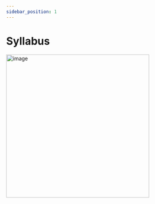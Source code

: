 ```yaml
---
sidebar_position: 1
---
```


# Syllabus

<img width="385" alt="image" src="https://user-images.githubusercontent.com/66414385/203095679-12a2bc22-4038-42ef-9aa5-238a5a9d356d.png">
